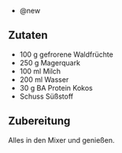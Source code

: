 - @new

## Zutaten
* 100 g gefrorene Waldfrüchte
* 250 g Magerquark
* 100 ml Milch
* 200 ml Wasser
* 30 g BA Protein Kokos
* Schuss Süßstoff

## Zubereitung
Alles in den Mixer und genießen.
